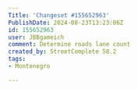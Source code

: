 ```yaml
---
Title: 'Changeset #155652963'
PublishDate: 2024-08-23T13:23:06Z
id: 155652963
user: JBBgameich
comment: Determine roads lane count
created_by: StreetComplete 58.2
tags:
- Montenegro

---
```

